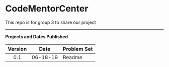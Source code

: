 # CodeMentorCenter

This repo is for group 3 to share our project

---

**Projects and Dates Published**

| Version  |   Date   | Problem Set                                            |
| :------: | :------: | ------------------------------------------------------ |
|   0.1    | 06-18-19 | Readme                                                 |